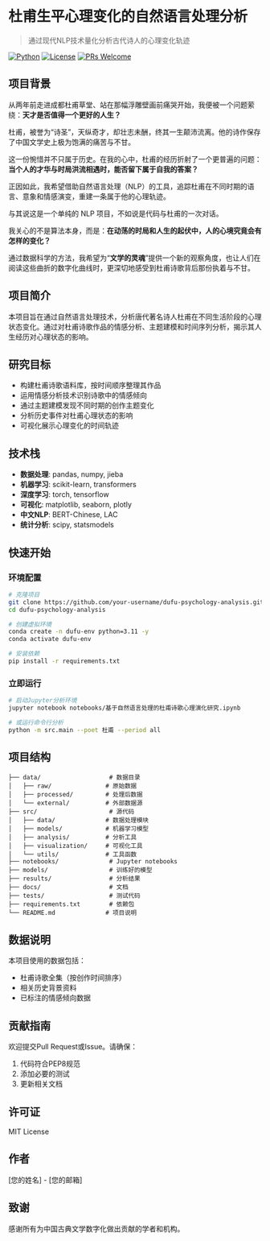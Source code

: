 # 杜甫生平心理变化的自然语言处理分析

> 通过现代NLP技术量化分析古代诗人的心理变化轨迹

[![Python](https://img.shields.io/badge/Python-3.11+-blue.svg)](https://www.python.org/)
[![License](https://img.shields.io/badge/License-MIT-green.svg)](LICENSE)
[![PRs Welcome](https://img.shields.io/badge/PRs-welcome-brightgreen.svg)](CONTRIBUTING.md)

## 项目背景

从两年前走进成都杜甫草堂、站在那幅浮雕壁画前痛哭开始，我便被一个问题萦绕：**天才是否值得一个更好的人生？**

杜甫，被誉为“诗圣”，天纵奇才，却壮志未酬，终其一生颠沛流离。他的诗作保存了中国文学史上极为饱满的痛苦与不甘。

这一份惋惜并不只属于历史。在我的心中，杜甫的经历折射了一个更普遍的问题：**当个人的才华与时局洪流相遇时，能否留下属于自我的答案？**

正因如此，我希望借助自然语言处理（NLP）的工具，追踪杜甫在不同时期的语言、意象和情感演变，重建一条属于他的心理轨迹。

与其说这是一个单纯的 NLP 项目，不如说是代码与杜甫的一次对话。

我关心的不是算法本身，而是：**在动荡的时局和人生的起伏中，人的心境究竟会有怎样的变化？**

通过数据科学的方法，我希望为“**文学的灵魂**”提供一个新的观察角度，也让人们在阅读这些曲折的数字化曲线时，更深切地感受到杜甫诗歌背后那份执着与不甘。

## 项目简介

本项目旨在通过自然语言处理技术，分析唐代著名诗人杜甫在不同生活阶段的心理状态变化。通过对杜甫诗歌作品的情感分析、主题建模和时间序列分析，揭示其人生经历对心理状态的影响。

## 研究目标

- 构建杜甫诗歌语料库，按时间顺序整理其作品
- 运用情感分析技术识别诗歌中的情感倾向
- 通过主题建模发现不同时期的创作主题变化
- 分析历史事件对杜甫心理状态的影响
- 可视化展示心理变化的时间轨迹

## 技术栈

- **数据处理**: pandas, numpy, jieba
- **机器学习**: scikit-learn, transformers
- **深度学习**: torch, tensorflow
- **可视化**: matplotlib, seaborn, plotly
- **中文NLP**: BERT-Chinese, LAC
- **统计分析**: scipy, statsmodels

## 快速开始

### 环境配置
```bash
# 克隆项目
git clone https://github.com/your-username/dufu-psychology-analysis.git
cd dufu-psychology-analysis

# 创建虚拟环境
conda create -n dufu-env python=3.11 -y
conda activate dufu-env

# 安装依赖
pip install -r requirements.txt
```

### 立即运行
```bash
# 启动Jupyter分析环境
jupyter notebook notebooks/基于自然语言处理的杜甫诗歌心理演化研究.ipynb

# 或运行命令行分析
python -m src.main --poet 杜甫 --period all
```

## 项目结构

```
├── data/                   # 数据目录
│   ├── raw/               # 原始数据
│   ├── processed/         # 处理后数据
│   └── external/          # 外部数据源
├── src/                    # 源代码
│   ├── data/              # 数据处理模块
│   ├── models/            # 机器学习模型
│   ├── analysis/          # 分析工具
│   ├── visualization/     # 可视化工具
│   └── utils/             # 工具函数
├── notebooks/              # Jupyter notebooks
├── models/                 # 训练好的模型
├── results/                # 分析结果
├── docs/                   # 文档
├── tests/                  # 测试代码
├── requirements.txt        # 依赖包
└── README.md              # 项目说明
```

## 数据说明

本项目使用的数据包括：
- 杜甫诗歌全集（按创作时间排序）
- 相关历史背景资料
- 已标注的情感倾向数据

## 贡献指南

欢迎提交Pull Request或Issue。请确保：
1. 代码符合PEP8规范
2. 添加必要的测试
3. 更新相关文档

## 许可证

MIT License

## 作者

[您的姓名] - [您的邮箱]

## 致谢

感谢所有为中国古典文学数字化做出贡献的学者和机构。
